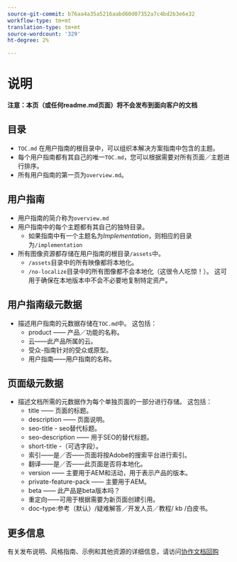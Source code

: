 ```yaml
---
source-git-commit: b76aa4a35a5216aabd60d07352a7c4bd2b3e6e32
workflow-type: tm+mt
translation-type: tm+mt
source-wordcount: '329'
ht-degree: 2%

---
```

# 说明

**注意：本页（或任何readme.md页面）将不会发布到面向客户的文档**

## 目录

+ `TOC.md` 在用户指南的根目录中，可以组织本解决方案指南中包含的主题。
+ 每个用户指南都有其自己的唯一`TOC.md`，您可以根据需要对所有页面／主题进行排序。
+ 所有用户指南的第一页为`overview.md`。

## 用户指南

+ 用户指南的简介称为`overview.md`
+ 用户指南中的每个主题都有其自己的独特目录。
   + 如果指南中有一个主题名为&#x200B;*Implementation*，则相应的目录为`/implementation`
+ 所有图像资源都存储在用户指南的根目录`/assets`中。
   + `/assets`目录中的所有映像都将本地化。
   + `/no-localize`目录中的所有图像都不会本地化（这很令人吃惊！）。 这可用于确保在本地版本中不会不必要地复制特定资产。

## 用户指南级元数据

+ 描述用户指南的元数据存储在`TOC.md`中。 这包括：
   + product —— 产品／功能的名称。
   + 云——此产品所属的云。
   + 受众-指南针对的受众或原型。
   + 用户指南——用户指南的名称。

## 页面级元数据

+ 描述文档所需的元数据作为每个单独页面的一部分进行存储。 这包括：
   + title —— 页面的标题。
   + description —— 页面说明。
   + seo-title - seo替代标题。
   + seo-description —— 用于SEO的替代标题。
   + short-title -（可选字段）。
   + 索引——是／否——页面将按Adobe的搜索平台进行索引。
   + 翻译——是／否——此页面是否将本地化。
   + version —— 主要用于AEM和活动，用于表示产品的版本。
   + private-feature-pack —— 主要用于AEM。
   + beta —— 此产品是beta版本吗？
   + 重定向——可用于根据需要为新页面创建引用。
   + doc-type:参考（默认）/疑难解答／开发人员／教程/ kb /白皮书。

## 更多信息

有关发布说明、风格指南、示例和其他资源的详细信息，请访问[协作文档回购](https://git.corp.adobe.com/AdobeDocs/collaborative-doc-instructions)
